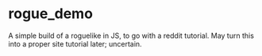 # rogue_demo
A simple build of a roguelike in JS, to go with a reddit tutorial.  May turn this into a proper site tutorial later; uncertain.
